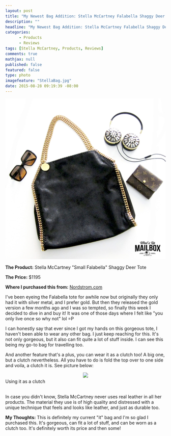 ```yaml
---
layout: post
title: "My Newest Bag Addition: Stella McCartney Falabella Shaggy Deer Tote!"
description: ""
headline: "My Newest Bag Addition: Stella McCartney Falabella Shaggy Deer Tote!"
categories: 
      - Products
      - Reviews
tags: [Stella McCartney, Products, Reviews]
comments: true
mathjax: null
published: false
featured: false
type: photo
imagefeature: "StellaBag.jpg"
date: 2015-08-28 09:19:39 -08:00
---
```


<center><img src="/images/StellaBag.jpg"></center>
<p><b>The Product:</b> Stella McCartney "Small Falabella" Shaggy Deer Tote</p>
<p><b>The Price:</b> $1195</p>
<p><b>Where I purchased this from:</b> <a href="http://shop.nordstrom.com" target="_blank">Nordstrom.com</a>

<br>

<p>I've been eyeing the Falabella tote for awhile now but originally they only had it with silver metal, and I prefer gold. But then they released the gold version a few months ago and I was so tempted, so finally this week I decided to dive in and buy it! It was one of those days where I felt like "you only live once so why not" lol =P</p>

<p>I can honestly say that ever since I got my hands on this gorgeous tote, I haven't been able to wear any other bag. I just keep reaching for this. It's not only gorgeous, but it also can fit quite a lot of stuff inside. I can see this being my go-to bag for travelling too.</p>

<p>And another feature that's a plus, you can wear it as a clutch too! A big one, but a clutch nevertheless. All you have to do is fold the top over to one side and voila, a clutch it is. See picture below:</p>

<center><img src="/images/StellaBagClutch.jpg"></center>
<figcaption>Using it as a clutch</figcaption>

<br>

<p>In case you didn't know, Stella McCartney never uses real leather in all her products. The material they use is of high quality and distressed with a unique technique that feels and looks like leather, and just as durable too.</p>

<p><i class="icon-exclamation-sign"></i><b> My Thoughts:</b> This is definitely my current "it" bag and I'm so glad I purchased this. It's gorgeous, can fit a lot of stuff, and can be worn as a clutch too. It's definitely worth its price and then some!</p>
